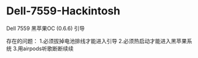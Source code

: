 # Dell-7559-Hackintosh
Dell 7559 黑苹果OC (0.6.6) 引导


存在的问题：
1.必须拔掉电池排线才能进入引导
2.必须热启动才能进入黑苹果系统
3.用airpods听歌断断续续
